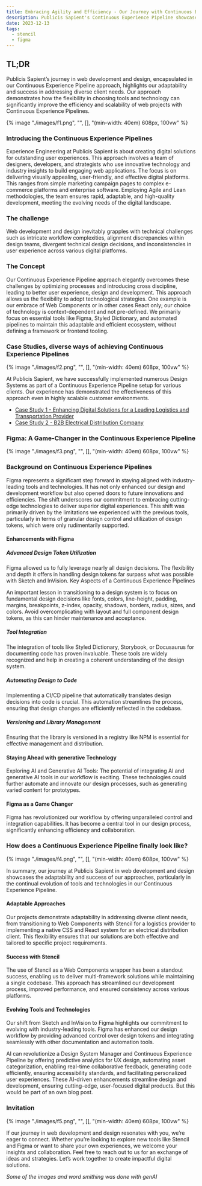 ```yaml
---
title: Embracing Agility and Efficiency - Our Journey with Continuous Experience Pipelines
description: Publicis Sapient's Continuous Experience Pipeline showcases our adaptability in web development, highlighting flexible tool and technology choices to enhance efficiency and scalability in diverse web projects.
date: 2023-12-13
tags:
  - stencil
  - figma
---
```


## TL;DR

Publicis Sapient’s journey in web development and design, encapsulated in our Continuous Experience Pipeline approach, highlights our adaptability and success in addressing diverse client needs. Our approach demonstrates how the flexibility in choosing tools and technology can significantly improve the efficiency and scalability of web projects with Continuous Experience Pipelines.

{% image "./images/f1.png", "", [], "(min-width: 40em) 608px, 100vw" %}

### Introducing the Continuous Experience Pipelines

Experience Engineering at Publicis Sapient is about creating digital solutions for outstanding user experiences. This approach involves a team of designers, developers, and strategists who use innovative technology and industry insights to build engaging web applications. The focus is on delivering visually appealing, user-friendly, and effective digital platforms. This ranges from simple marketing campaign pages to complex e-commerce platforms and enterprise software. Employing Agile and Lean methodologies, the team ensures rapid, adaptable, and high-quality development, meeting the evolving needs of the digital landscape.

### The challenge

Web development and design inevitably grapples with technical challenges such as intricate workflow complexities, alignment discrepancies within design teams, divergent technical design decisions, and inconsistencies in user experience across various digital platforms.

### The Concept

Our Continuous Experience Pipeline approach elegantly overcomes these challenges by optimizing processes and introducing cross discipline, leading to better user experience, design and development. This approach allows us the flexibility to adopt technological strategies. One example is our embrace of Web Components or in other cases React only; our choice of technology is context-dependent and not pre-defined. We primarily focus on essential tools like Figma, Styled Dictionary, and automated pipelines to maintain this adaptable and efficient ecosystem, without defining a framework or frontend tooling.

### Case Studies, diverse ways of achieving Continuous Experience Pipelines

{% image "./images/f2.png", "", [], "(min-width: 40em) 608px, 100vw" %}

At Publicis Sapient, we have successfully implemented numerous Design Systems as part of a Continuous Experience Pipeline setup for various clients. Our experience has demonstrated the effectiveness of this approach even in highly scalable customer environments.

- [Case Study 1 - Enhancing Digital Solutions for a Leading Logistics and Transportation Provider](/blog/ContinuousExperiencePipelinesCase1/)
- [Case Study 2 - B2B Electrical Distribution Company](/blog/ContinuousExperiencePipelinesCase2/)

### Figma: A Game-Changer in the Continuous Experience Pipeline

{% image "./images/f3.png", "", [], "(min-width: 40em) 608px, 100vw" %}

### Background on Continuous Experience Pipelines

Figma represents a significant step forward in staying aligned with industry-leading tools and technologies. It has not only enhanced our design and development workflow but also opened doors to future innovations and efficiencies. The shift underscores our commitment to embracing cutting-edge technologies to deliver superior digital experiences. This shift was primarily driven by the limitations we experienced with the previous tools, particularly in terms of granular design control and utilization of design tokens, which were only rudimentarily supported.

#### Enhancements with Figma

##### Advanced Design Token Utilization

Figma allowed us to fully leverage nearly all design decisions. The flexibility and depth it offers in handling design tokens far surpass what was possible with Sketch and InVision.
Key Aspects of a Continuous Experience Pipelines

An important lesson in transitioning to a design system is to focus on fundamental design decisions like fonts, colors, line-height, padding, margins, breakpoints, z-index, opacity, shadows, borders, radius, sizes, and colors. Avoid overcomplicating with layout and full component design tokens, as this can hinder maintenance and acceptance.

##### Tool Integration

The integration of tools like Styled Dictionary, Storybook, or Docusaurus for documenting code has proven invaluable. These tools are widely recognized and help in creating a coherent understanding of the design system.

##### Automating Design to Code

Implementing a CI/CD pipeline that automatically translates design decisions into code is crucial. This automation streamlines the process, ensuring that design changes are efficiently reflected in the codebase.

##### Versioning and Library Management

Ensuring that the library is versioned in a registry like NPM is essential for effective management and distribution.

#### Staying Ahead with generative Technology

Exploring AI and Generative AI Tools: The potential of integrating AI and generative AI tools in our workflow is exciting. These technologies could further automate and innovate our design processes, such as generating varied content for prototypes.

#### Figma as a Game Changer

Figma has revolutionized our workflow by offering unparalleled control and integration capabilities. It has become a central tool in our design process, significantly enhancing efficiency and collaboration.

### How does a Continuous Experience Pipeline finally look like?

{% image "./images/f4.png", "", [], "(min-width: 40em) 608px, 100vw" %}

In summary, our journey at Publicis Sapient in web development and design showcases the adaptability and success of our approaches, particularly in the continual evolution of tools and technologies in our Continuous Experience Pipeline.

#### Adaptable Approaches

Our projects demonstrate adaptability in addressing diverse client needs, from transitioning to Web Components with Stencil for a logistics provider to implementing a native CSS and React system for an electrical distribution client. This flexibility ensures that our solutions are both effective and tailored to specific project requirements.

#### Success with Stencil

The use of Stencil as a Web Components wrapper has been a standout success, enabling us to deliver multi-framework solutions while maintaining a single codebase. This approach has streamlined our development process, improved performance, and ensured consistency across various platforms.

#### Evolving Tools and Technologies

Our shift from Sketch and InVision to Figma highlights our commitment to evolving with industry-leading tools. Figma has enhanced our design workflow by providing advanced control over design tokens and integrating seamlessly with other documentation and automation tools.

AI can revolutionize a Design System Manager and Continuous Experience Pipeline by offering predictive analytics for UX design, automating asset categorization, enabling real-time collaborative feedback, generating code efficiently, ensuring accessibility standards, and facilitating personalized user experiences. These AI-driven enhancements streamline design and development, ensuring cutting-edge, user-focused digital products. But this would be part of an own blog post.

### Invitation

{% image "./images/f5.png", "", [], "(min-width: 40em) 608px, 100vw" %}

If our journey in web development and design resonates with you, we’re eager to connect. Whether you’re looking to explore new tools like Stencil and Figma or want to share your own experiences, we welcome your insights and collaboration. Feel free to reach out to us for an exchange of ideas and strategies. Let’s work together to create impactful digital solutions.

_Some of the images and word smithing was done with genAI_
